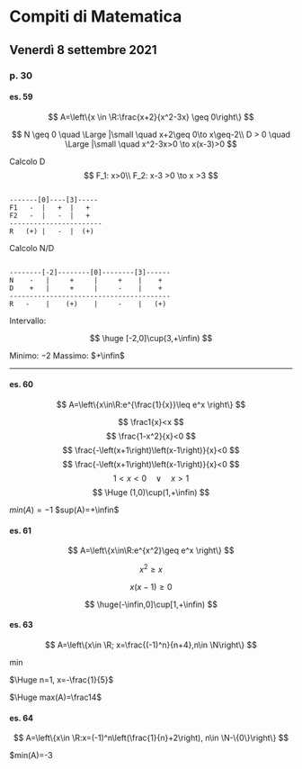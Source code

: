 # Compiti di Matematica 
## Venerdì 8 settembre 2021

### p. 30
#### es. 59
$$
A=\left\{x \in \R:\frac{x+2}{x^2-3x} \geq 0\right\}
$$


$$
N \geq 0 \quad \Large |\small \quad x+2\geq 0\to x\geq-2\\
D > 0 \quad \Large |\small \quad  x^2-3x>0 \to x(x-3)>0 
$$

Calcolo D
$$
F_1: x>0\\
F_2: x-3 >0 \to x >3
$$
```

-------[0]----[3]-----
F1   -  |   +  |   +
F2   -  |   -  |   +
-----------------------
R   (+) |   -  |  (+)
```


Calcolo N/D

```

--------[-2]--------[0]--------[3]------
N    -   |     +     |     +    |    +
D    +   |     +     |     -    |    +
----------------------------------------
R   -    |    (+)    |     -    |   (+) 
```


Intervallo:

$$
\huge [-2,0]\cup(3,+\infin)
$$

Minimo: $-2$
Massimo: $+\infin$

---

#### es. 60

$$
A=\left\{x\in\R:e^{\frac{1}{x}}\leq e^x \right\}
$$

$$
\frac1{x}<x
$$
$$
 \frac{1-x^2}{x}<0
$$
$$
\frac{-\left(x+1\right)\left(x-1\right)}{x}<0
$$
$$
\frac{-\left(x+1\right)\left(x-1\right)}{x}<0
$$
$$
1<x<0\quad \lor \quad x>1
$$
$$
\Huge (1,0)\cup(1,+\infin)
$$

$min(A)=-1$
$sup(A)=+\infin$

#### es. 61

$$
A=\left\{x\in\R:e^{x^2}\geq e^x \right\}
$$


$$
x^2\geq x
$$

$$
x(x-1) \geq 0
$$

$$
\huge(-\infin,0]\cup[1,+\infin)
$$

#### es. 63

$$
A=\left\{x\in \R; x=\frac{(-1)^n}{n+4},n\in \N\right\}
$$

min

$\Huge n=1, x=-\frac{1}{5}$

$\Huge max(A)=\frac14$

#### es. 64

$$
A=\left\{x\in \R:x=(-1)^n\left(\frac{1}{n}+2\right), n\in \N-\{0\}\right\}
$$

$min(A)=-3
<!--stackedit_data:
eyJoaXN0b3J5IjpbLTc3OTUxMzgyMCwtMTIzMzI3NzYzMywtOT
cwMTcwNjI3LDExMTIwMTY1NF19
-->